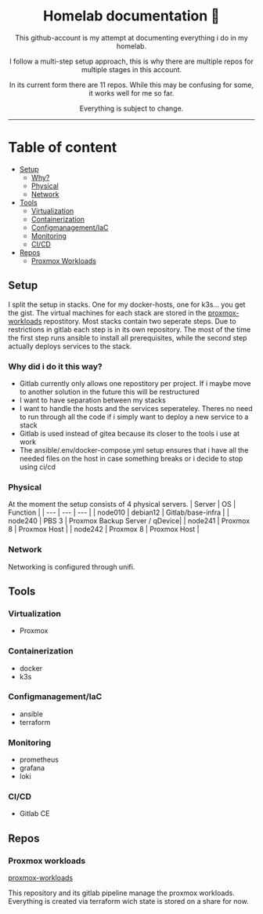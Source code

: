 <div align="center">

# Homelab documentation :rocket:

This github-account is my attempt at documenting everything i do in my homelab.

I follow a multi-step setup approach, this is why there are multiple repos for multiple stages in this account.

In its current form there are 11 repos. While this may be confusing for some, it works well for me so far.

Everything is subject to change.

</div>

---

# Table of content
- [Setup](#setup)
    - [Why?](#why-did-i-do-it-this-way)
    - [Physical](#physical)
    - [Network](#network)
- [Tools](#tools)
    - [Virtualization](#virtualization)
    - [Containerization](#containerization)
    - [Configmanagement/IaC](#configmanagementiac)
    - [Monitoring](#monitoring)
    - [CI/CD](#cicd)
- [Repos](#repos)
    - [Proxmox Workloads](#proxmox-workloads)

## Setup

I split the setup in stacks. One for my docker-hosts, one for k3s... you get the gist.
The virtual machines for each stack are stored in the [proxmox-workloads](https://github.com/rz-nord/proxmox-workloads) repostitory.
Most stacks contain two seperate steps. Due to restrictions in gitlab each step is in its own repository. The most of the time the first step runs ansible to install all prerequisites, while the second step actually deploys services to the stack.

### Why did i do it this way?
- Gitlab currently only allows one repostitory per project. If i maybe move to another solution in the future this will be restructured
- I want to have separation between my stacks
- I want to handle the hosts and the services seperateley. Theres no need to run through all the code if i simply want to deploy a new service to a stack
- Gitlab is used instead of gitea because its closer to the tools i use at work
- The ansible/.env/docker-compose.yml setup ensures that i have all the needed files on the host in case something breaks or i decide to stop using ci/cd

### Physical
At the moment the setup consists of 4 physical servers.
| Server | OS | Function | 
| --- | --- | --- |
| node010 | debian12 | Gitlab/base-infra |
| node240 | PBS 3 | Proxmox Backup Server / qDevice| 
| node241 | Proxmox 8 | Proxmox Host |
| node242 | Proxmox 8 | Proxmox Host |

### Network
Networking is configured through unifi.

## Tools

### Virtualization
 - Proxmox

### Containerization
 - docker
 - k3s

### Configmanagement/IaC
 - ansible
 - terraform

### Monitoring
 - prometheus
 - grafana
 - loki

### CI/CD
 - Gitlab CE 

## Repos

### Proxmox workloads
[proxmox-workloads](https://github.com/rz-nord/proxmox-workloads)

This repository and its gitlab pipeline manage the proxmox workloads. Everything is created via terraform wich state is stored on a share for now.
